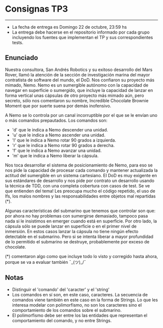 # Consignas TP3
- --

- La fecha de entrega es Domingo 22 de octubre, 23:59 hs
- La entrega debe hacerse en el repositorio informado por cada grupo incluyendo los fuentes que implementan el TP y sus correspondientes tests.

## Enunciado
Nuestra consultora, San Andrés Robotics y su exitoso desarrollo del Mars Rover, llamó la atención de la sección de investigación marina del mayor contratista de software del mundo, el DoD.
Nos confiaron su proyecto más mimado, Nemo.
Nemo es un sumergible autónomo con la capacidad de navegar en superficie o sumergido, que incluye la capacidad de lanzar en forma vertical unas cápsulas de otro proyecto más mimado aún, pero secreto, sólo nos comentaron su nombre, Incredible Chocolate Brownie Moment que por suerte suena por demás inofensivo.

A Nemo se lo controla por un canal incorruptible por el que se le envían uno o más comandos prepautados.
Los comandos son:
- 'd' que le indica a Nemo descender una unidad.
- 'u' que le indica a Nemo ascender una unidad.
- 'l' que le indica a Nemo rotar 90 grados a izquierda.
- 'r' que le indica a Nemo rotar 90 grados a derecha.
- 'f' que le indica a Nemo avanzar una unidad.
- 'm' que le indica a Nemo liberar la cápsula.

Nos toca desarrollar el sistema de posicionamiento de Nemo, para eso se nos pide la capacidad de procesar cada comando y mantener actualizada la actitud del sumergible en un sistema cartesiano.
El DoD es muy exigente en sus estándares de desarrollo y nos pide por contrato un desarrollo usando la técnica de TDD, con una completa cobertura con casos de test. Se ve que entienden del tema!
Les preocupa mucho el código repetido, el uso de Ifs, los malos nombres y las responsabilidades entre objetos mal repartidas (*).

Algunas características del submarino que tenemos que controlar son que: por ahora no hay problemas con sumergirse demasiado, tampoco pasa nada si le insistimos en emerger cuando está en superficie. Por otro lado, la cápsula sólo se puede lanzar en superficie o en el primer nivel de inmersión. En estos casos lanzar la cápsula no tiene ningún efecto detectable en el submarino. Pero si se intenta liberar a mayor profundidad de lo permitido el submarino se destruye, probablemente por exceso de chocolate.


(*) comentaron algo como que incluye todo lo visto y corregido hasta ahora, porque se va a evaluar también ¯\_(ツ)_/¯

## Notas

- Distinguir el 'comando' del 'caracter' y el 'string'
- Los comandos en sí son, en este caso, caracteres. La secuencia de comandos viene también en este caso en la forma de Strings. Lo que les interesa modelar con polimorfismo, no son los caracteres sino el comportamiento de los comandos sobre el submarino. 
- El polimorfismo debe ser entre los las entidades que representan el comportamiento del comando, y no entre Strings.